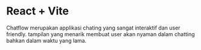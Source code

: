 # React + Vite

Chatflow merupakan applikasi chating yang sangat interaktif dan user friendly.
tampilan yang menarik membuat user akan nyaman dalam chatting bahkan dalam waktu yang lama.

